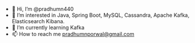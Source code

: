 - 👋 Hi, I’m @pradhumn440
- 👀 I’m interested in Java, Spring Boot, MySQL, Cassandra, Apache Kafka, Elasticsearch Kibana.
- 🌱 I’m currently learning Kafka
- 📫 How to reach me pradhumnporwal@gmail.com

<!---
pradhumn440/pradhumn440 is a ✨ special ✨ repository because its `README.md` (this file) appears on your GitHub profile.
You can click the Preview link to take a look at your changes.
--->
